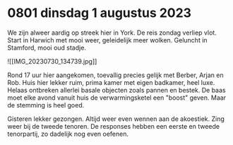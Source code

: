 # 0801 dinsdag 1 augustus 2023
We zijn alweer aardig op streek hier in York. De reis zondag verliep vlot. Start in Harwich met mooi weer, geleidelijk meer wolken. Geluncht in Stamford, mooi oud stadje.

![[IMG_20230730_134739.jpg]]

Rond 17 uur hier aangekomen, toevallig precies gelijk met Berber, Arjan en Rob. Huis hier lekker ruim, prima kamer met eigen badkamer, heel luxe. Helaas ontbreken allerlei basale objecten zoals pannen en bestek. De baas moet elke avond vanuit huis de verwarmingsketel een "boost" geven. Maar de stemming is heel goed.

Gisteren lekker gezongen. Altijd weer even wennen aan de akoestiek. Zing weer bij de tweede tenoren. De responses hebben een eerste en tweede tenorpartij, zo dadelijk nog even oefenen.